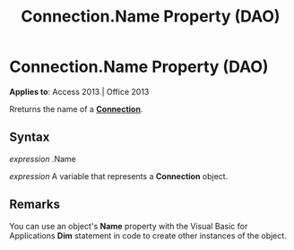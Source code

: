 ﻿---
title: Connection.Name Property (DAO)
TOCTitle: Name Property
ms:assetid: 5f4a95cd-63a3-aedf-df64-793158b2283d
ms:mtpsurl: https://msdn.microsoft.com/library/Ff194764(v=office.15)
ms:contentKeyID: 48545159
ms.date: 09/18/2015
mtps_version: v=office.15
---

# Connection.Name Property (DAO)


**Applies to**: Access 2013 | Office 2013

Rreturns the name of a **[Connection](connection-object-dao.md)**.

## Syntax

*expression* .Name

*expression* A variable that represents a **Connection** object.

## Remarks

You can use an object's **Name** property with the Visual Basic for Applications **Dim** statement in code to create other instances of the object.

